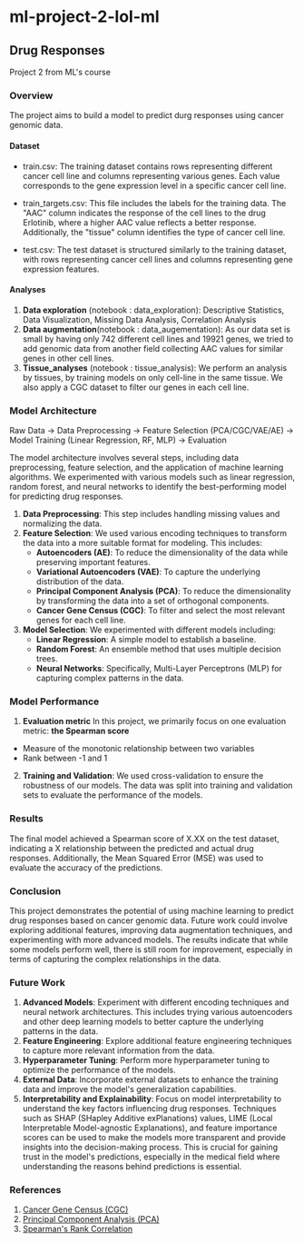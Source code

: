 # ml-project-2-lol-ml
## Drug Responses
 Project 2 from ML's course

### Overview 

The project aims to build a model to predict durg responses using cancer genomic data. 

#### Dataset 

* train.csv: The training dataset contains rows representing different cancer cell line and columns representing various genes. Each value corresponds to the gene expression level in a specific cancer cell line.

* train_targets.csv: This file includes the labels for the training data. The "AAC" column indicates the response of the cell lines to the drug Erlotinib, where a higher AAC value reflects a better response. Additionally, the "tissue" column identifies the type of cancer cell line. 

* test.csv: The test dataset is structured similarly to the training dataset, with rows representing cancer cell lines and columns representing gene expression features. 

#### Analyses 

1. **Data exploration** (notebook : data_exploration): Descriptive Statistics, Data Visualization, Missing Data Analysis, Correlation Analysis
2. **Data augmentation**(notebook : data_augementation): As our data set is small by having only 742 different cell lines and 19921 genes, we tried to add genomic data from another field collecting AAC values for similar genes in other cell lines. 
3. **Tissue_analyses** (notebook : tissue_analysis): We perform an analysis by tissues, by training models on only cell-line in the same tissue. We also apply a CGC dataset to filter our genes in each cell line.

### Model Architecture

Raw Data → Data Preprocessing → Feature Selection (PCA/CGC/VAE/AE) → Model Training (Linear Regression, RF, MLP) → Evaluation  

The model architecture involves several steps, including data preprocessing, feature selection, and the application of machine learning algorithms. We experimented with various models such as linear regression, random forest, and neural networks to identify the best-performing model for predicting drug responses.

1. **Data Preprocessing**: This step includes handling missing values and normalizing the data.
2. **Feature Selection**: We used various encoding techniques to transform the data into a more suitable format for modeling. This includes:
   - **Autoencoders (AE)**: To reduce the dimensionality of the data while preserving important features.
   - **Variational Autoencoders (VAE)**: To capture the underlying distribution of the data.
   - **Principal Component Analysis (PCA)**: To reduce the dimensionality by transforming the data into a set of orthogonal components.
   - **Cancer Gene Census (CGC)**: To filter and select the most relevant genes for each cell line.
4. **Model Selection**: We experimented with different models including:
   - **Linear Regression**: A simple model to establish a baseline.
   - **Random Forest**: An ensemble method that uses multiple decision trees.
   - **Neural Networks**: Specifically, Multi-Layer Perceptrons (MLP) for capturing complex patterns in the data.


### Model Performance

1. **Evaluation metric**
In this project, we primarily focus on one evaluation metric: **the Spearman score**
- Measure of the monotonic relationship between two variables
- Rank between -1 and 1 

2. **Training and Validation**: We used cross-validation to ensure the robustness of our models. The data was split into training and validation sets to evaluate the performance of the models.

### Results

The final model achieved a Spearman score of X.XX on the test dataset, indicating a X relationship between the predicted and actual drug responses. Additionally, the Mean Squared Error (MSE) was used to evaluate the accuracy of the predictions.

### Conclusion

This project demonstrates the potential of using machine learning to predict drug responses based on cancer genomic data. Future work could involve exploring additional features, improving data augmentation techniques, and experimenting with more advanced models. The results indicate that while some models perform well, there is still room for improvement, especially in terms of capturing the complex relationships in the data.

### Future Work

1. **Advanced Models**: Experiment with different encoding techniques and neural network architectures. This includes trying various autoencoders and other deep learning models to better capture the underlying patterns in the data.
2. **Feature Engineering**: Explore additional feature engineering techniques to capture more relevant information from the data.
3. **Hyperparameter Tuning**: Perform more hyperparameter tuning to optimize the performance of the models.
4. **External Data**: Incorporate external datasets to enhance the training data and improve the model's generalization capabilities.
5. **Interpretability and Explainability**: Focus on model interpretability to understand the key factors influencing drug responses. Techniques such as SHAP (SHapley Additive exPlanations) values, LIME (Local Interpretable Model-agnostic Explanations), and feature importance scores can be used to make the models more transparent and provide insights into the decision-making process. This is crucial for gaining trust in the model's predictions, especially in the medical field where understanding the reasons behind predictions is essential.

### References

1. [Cancer Gene Census (CGC)](https://cancer.sanger.ac.uk/census)
2. [Principal Component Analysis (PCA)](https://en.wikipedia.org/wiki/Principal_component_analysis)
3. [Spearman's Rank Correlation](https://en.wikipedia.org/wiki/Spearman%27s_rank_correlation_coefficient)
